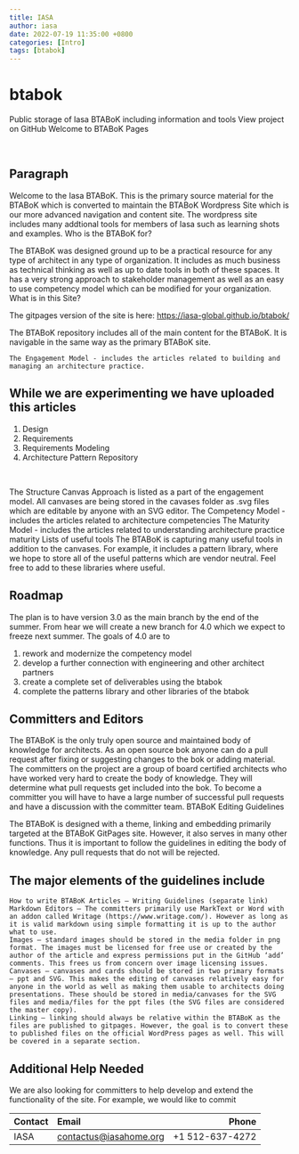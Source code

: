 ```yaml
---
title: IASA
author: iasa
date: 2022-07-19 11:35:00 +0800
categories: [Intro]
tags: [btabok]
---
```





# btabok
Public storage of Iasa BTABoK including information and tools
View project on
GitHub
Welcome to BTABoK Pages

<br>

## Paragraph

Welcome to the Iasa BTABoK. This is the primary source material for the BTABoK which is converted to maintain the BTABoK Wordpress Site which is our more advanced navigation and content site. The wordpress site includes many addtional tools for members of Iasa such as learning shots and examples.
Who is the BTABoK for?

The BTABoK was designed ground up to be a practical resource for any type of architect in any type of organization. It includes as much business as technical thinking as well as up to date tools in both of these spaces. It has a very strong approach to stakeholder management as well as an easy to use competency model which can be modified for your organization.
What is in this Site?

The gitpages version of the site is here: https://iasa-global.github.io/btabok/

The BTABoK repository includes all of the main content for the BTABoK. It is navigable in the same way as the primary BTABoK site.

    The Engagement Model - includes the articles related to building and managing an architecture practice.

## While we are experimenting we have uploaded this articles

1. Design
2. Requirements
3. Requirements Modeling
4. Architecture Pattern Repository

<br>

The Structure Canvas Approach is listed as a part of the engagement model. All canvases are being stored in the cavases folder as .svg files which are editable by anyone with an SVG editor.
    The Competency Model - includes the articles related to architecture competencies
    The Maturity Model - includes the articles related to understanding architecture practice maturity
    Lists of useful tools
        The BTABoK is capturing many useful tools in addition to the canvases. For example, it includes a pattern library, where we hope to store all of the useful patterns which are vendor neutral. Feel free to add to these libraries where useful.

## Roadmap

The plan is to have version 3.0 as the main branch by the end of the summer. From hear we will create a new branch for 4.0 which we expect to freeze next summer. The goals of 4.0 are to

   1. rework and modernize the competency model
   2. develop a further connection with engineering and other architect partners
   3.  create a complete set of deliverables using the btabok
   4. complete the patterns library and other libraries of the btabok

## Committers and Editors

The BTABoK is the only truly open source and maintained body of knowledge for architects. As an open source bok anyone can do a pull request after fixing or suggesting changes to the bok or adding material. The committers on the project are a group of board certified architects who have worked very hard to create the body of knowledge. They will determine what pull requests get included into the bok. To become a committer you will have to have a large number of successful pull requests and have a discussion with the committer team.
BTABoK Editing Guidelines

The BTABoK is designed with a theme, linking and embedding primarily targeted at the BTABoK GitPages site. However, it also serves in many other functions. Thus it is important to follow the guidelines in editing the body of knowledge. Any pull requests that do not will be rejected.

## The major elements of the guidelines include

    How to write BTABoK Articles – Writing Guidelines (separate link)
    Markdown Editors – The committers primarily use MarkText or Word with an addon called Writage (https://www.writage.com/). However as long as it is valid markdown using simple formatting it is up to the author what to use.
    Images – standard images should be stored in the media folder in png format. The images must be licensed for free use or created by the author of the article and express permissions put in the GitHub ‘add’ comments. This frees us from concern over image licensing issues.
    Canvases – canvases and cards should be stored in two primary formats – ppt and SVG. This makes the editing of canvases relatively easy for anyone in the world as well as making them usable to architects doing presentations. These should be stored in media/canvases for the SVG files and media/files for the ppt files (the SVG files are considered the master copy).
    Linking – linking should always be relative within the BTABoK as the files are published to gitpages. However, the goal is to convert these to published files on the official WordPress pages as well. This will be covered in a separate section.

## Additional Help Needed

We are also looking for committers to help develop and extend the functionality of the site. For example, we would like to commit

| Contact                      | Email                      | Phone            |
|:-----------------------------|:---------------------------|-----------------:|
| IASA                         | contactus@iasahome.org     |  +1 512-637-4272 |

